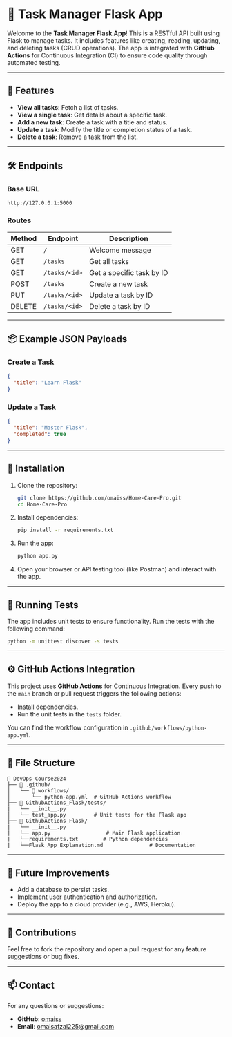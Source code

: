 # 📝 Task Manager Flask App

Welcome to the **Task Manager Flask App**! This is a RESTful API built using Flask to manage tasks. It includes features like creating, reading, updating, and deleting tasks (CRUD operations). The app is integrated with **GitHub Actions** for Continuous Integration (CI) to ensure code quality through automated testing.

---

## 🚀 Features
- **View all tasks**: Fetch a list of tasks.
- **View a single task**: Get details about a specific task.
- **Add a new task**: Create a task with a title and status.
- **Update a task**: Modify the title or completion status of a task.
- **Delete a task**: Remove a task from the list.

---

## 🛠️ Endpoints

### Base URL
```
http://127.0.0.1:5000
```

### Routes

| Method | Endpoint         | Description                        |
|--------|------------------|------------------------------------|
| GET    | `/`              | Welcome message                   |
| GET    | `/tasks`         | Get all tasks                     |
| GET    | `/tasks/<id>`    | Get a specific task by ID          |
| POST   | `/tasks`         | Create a new task                 |
| PUT    | `/tasks/<id>`    | Update a task by ID               |
| DELETE | `/tasks/<id>`    | Delete a task by ID               |

---

## 📦 Example JSON Payloads

### Create a Task
```json
{
  "title": "Learn Flask"
}
```

### Update a Task
```json
{
  "title": "Master Flask",
  "completed": true
}
```

---

## 🔧 Installation

1. Clone the repository:
   ```bash
   git clone https://github.com/omaiss/Home-Care-Pro.git
   cd Home-Care-Pro
   ```

2. Install dependencies:
   ```bash
   pip install -r requirements.txt
   ```

3. Run the app:
   ```bash
   python app.py
   ```

4. Open your browser or API testing tool (like Postman) and interact with the app.

---

## 🧪 Running Tests
The app includes unit tests to ensure functionality. Run the tests with the following command:
```bash
python -m unittest discover -s tests
```

---

## ⚙️ GitHub Actions Integration
This project uses **GitHub Actions** for Continuous Integration. Every push to the `main` branch or pull request triggers the following actions:
- Install dependencies.
- Run the unit tests in the `tests` folder.

You can find the workflow configuration in `.github/workflows/python-app.yml`.

---

## 📄 File Structure

```
📁 DevOps-Course2024
├── 📁 .github/
│   └── 📁 workflows/
│       └── python-app.yml  # GitHub Actions workflow
├── 📁 GithubActions_Flask/tests/
|   └── __init__.py
│   └── test_app.py         # Unit tests for the Flask app
├── 📁 GithubActions_Flask/
|   └── __init__.py
|   └── app.py                  # Main Flask application
|   └──requirements.txt        # Python dependencies
|   └──Flask_App_Explanation.md               # Documentation
```

---

## 🎯 Future Improvements
- Add a database to persist tasks.
- Implement user authentication and authorization.
- Deploy the app to a cloud provider (e.g., AWS, Heroku).

---

## 🤝 Contributions
Feel free to fork the repository and open a pull request for any feature suggestions or bug fixes.

---

## 📫 Contact
For any questions or suggestions:
- **GitHub**: [omaiss](https://github.com/omaiss)
- **Email**: omaisafzal225@gmail.com
